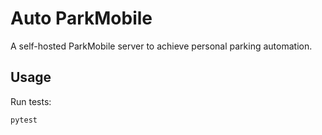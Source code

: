 # Auto ParkMobile

A self-hosted ParkMobile server to achieve personal parking automation.

## Usage

Run tests:

```bash
pytest
```
